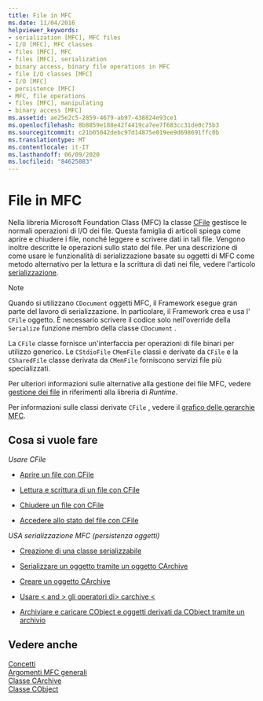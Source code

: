 ```yaml
---
title: File in MFC
ms.date: 11/04/2016
helpviewer_keywords:
- serialization [MFC], MFC files
- I/O [MFC], MFC classes
- files [MFC], MFC
- files [MFC], serialization
- binary access, binary file operations in MFC
- file I/O classes [MFC]
- I/O [MFC]
- persistence [MFC]
- MFC, file operations
- files [MFC], manipulating
- binary access [MFC]
ms.assetid: ae25e2c5-2859-4679-ab97-438824e93ce1
ms.openlocfilehash: 8b8859e188e42f4419ca7ee7f683cc31de0c75b3
ms.sourcegitcommit: c21b05042debc97d14875e019ee9d698691ffc0b
ms.translationtype: MT
ms.contentlocale: it-IT
ms.lasthandoff: 06/09/2020
ms.locfileid: "84625883"
---
```

# <a name="files-in-mfc"></a>File in MFC

Nella libreria Microsoft Foundation Class (MFC) la classe [CFile](reference/cfile-class.md) gestisce le normali operazioni di I/O dei file. Questa famiglia di articoli spiega come aprire e chiudere i file, nonché leggere e scrivere dati in tali file. Vengono inoltre descritte le operazioni sullo stato del file. Per una descrizione di come usare le funzionalità di serializzazione basate su oggetti di MFC come metodo alternativo per la lettura e la scrittura di dati nei file, vedere l'articolo [serializzazione](serialization-in-mfc.md).

> [!NOTE]
> Quando si utilizzano `CDocument` oggetti MFC, il Framework esegue gran parte del lavoro di serializzazione. In particolare, il Framework crea e usa l' `CFile` oggetto. È necessario scrivere il codice solo nell'override della `Serialize` funzione membro della classe `CDocument` .

La `CFile` classe fornisce un'interfaccia per operazioni di file binari per utilizzo generico. Le `CStdioFile` `CMemFile` classi e derivate da `CFile` e la `CSharedFile` classe derivata da `CMemFile` forniscono servizi file più specializzati.

Per ulteriori informazioni sulle alternative alla gestione dei file MFC, vedere [gestione dei file](../c-runtime-library/file-handling.md) in riferimenti alla libreria di *Runtime*.

Per informazioni sulle classi derivate `CFile` , vedere il [grafico delle gerarchie MFC](hierarchy-chart.md).

## <a name="what-do-you-want-to-do"></a>Cosa si vuole fare

*Usare CFile*

- [Aprire un file con CFile](opening-files.md)

- [Lettura e scrittura di un file con CFile](reading-and-writing-files.md)

- [Chiudere un file con CFile](closing-files.md)

- [Accedere allo stato del file con CFile](accessing-file-status.md)

*USA serializzazione MFC (persistenza oggetti)*

- [Creazione di una classe serializzabile](serialization-making-a-serializable-class.md)

- [Serializzare un oggetto tramite un oggetto CArchive](serialization-serializing-an-object.md)

- [Creare un oggetto CArchive](two-ways-to-create-a-carchive-object.md)

- [Usare \< and > gli operatori di> carchive <](using-the-carchive-output-and-input-operators.md)

- [Archiviare e caricare CObject e oggetti derivati da CObject tramite un archivio](storing-and-loading-cobjects-via-an-archive.md)

## <a name="see-also"></a>Vedere anche

[Concetti](mfc-concepts.md)<br/>
[Argomenti MFC generali](general-mfc-topics.md)<br/>
[Classe CArchive](reference/carchive-class.md)<br/>
[Classe CObject](reference/cobject-class.md)
